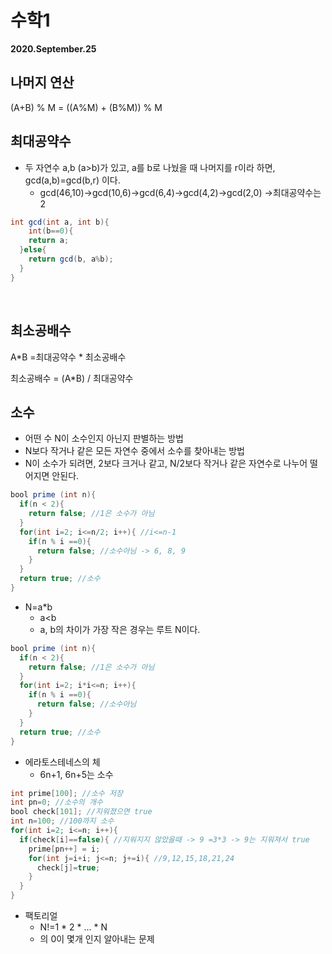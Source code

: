 #  수학1

**2020.September.25**



## 나머지 연산

(A+B) % M = ((A%M) + (B%M)) % M





## 최대공약수

* 두 자연수 a,b (a>b)가 있고, a를 b로 나눴을 때 나머지를 r이라 하면, gcd(a,b)=gcd(b,r) 이다.
  * gcd(46,10)->gcd(10,6)->gcd(6,4)->gcd(4,2)->gcd(2,0) ->최대공약수는 2

```java
int gcd(int a, int b){
	int(b==0){
    return a;
  }else{
    return gcd(b, a%b);
  }
}
```

​	

## 최소공배수

A*B =최대공약수 * 최소공배수

최소공배수 = (A*B) / 최대공약수





## 소수

* 어떤 수 N이 소수인지 아닌지 판별하는 방법
* N보다 작거나 같은 모든 자연수 중에서 소수를 찾아내는 방법
* N이 소수가 되려면, 2보다 크거나 같고, N/2보다 작거나 같은 자연수로 나누어 떨어지면 안된다.

```java
bool prime (int n){
  if(n < 2){
    return false; //1은 소수가 아님
  }
  for(int i=2; i<=n/2; i++){ //i<=n-1
    if(n % i ==0){
      return false; //소수아님 -> 6, 8, 9
    }
  }
  return true; //소수
}
```



* N=a*b
  * a<b
  * a, b의 차이가 가장 작은 경우는 루트 N이다.

```java
bool prime (int n){
  if(n < 2){
    return false; //1은 소수가 아님
  }
  for(int i=2; i*i<=n; i++){ 
    if(n % i ==0){
      return false; //소수아님
    }
  }
  return true; //소수
}
```



- 에라토스테네스의 체
  - 6n+1, 6n+5는 소수

```java
int prime[100]; //소수 저장
int pn=0; //소수의 개수
bool check[101]; //지워졌으면 true
int n=100; //100까지 소수
for(int i=2; i<=n; i++){
  if(check[i]==false){ //지워지지 않았을때 -> 9 =3*3 -> 9는 지워져서 true
    prime[pn++] = i;
    for(int j=i+i; j<=n; j+=i){ //9,12,15,18,21,24
      check[j]=true;
    }
  }
}
```



* 팩토리얼
  * N!=1 * 2 * ... * N
  * 의 0이 몇개 인지 알아내는 문제